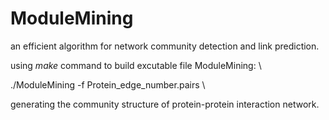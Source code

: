 # ModuleMining
an efficient algorithm for network community detection and link prediction.

using $make$ command to build excutable file ModuleMining: \

./ModuleMining -f Protein_edge_number.pairs \

generating the community structure of protein-protein interaction network.
